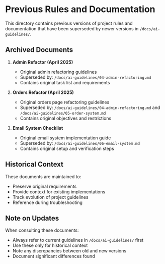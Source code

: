 # Previous Rules and Documentation

This directory contains previous versions of project rules and documentation that have been superseded by newer versions in `/docs/ai-guidelines/`.

## Archived Documents

1. **Admin Refactor (April 2025)**
   - Original admin refactoring guidelines
   - Superseded by: `/docs/ai-guidelines/04-admin-refactoring.md`
   - Contains original task list and requirements

2. **Orders Refactor (April 2025)**
   - Original orders page refactoring guidelines
   - Superseded by: `/docs/ai-guidelines/04-admin-refactoring.md` and `/docs/ai-guidelines/05-order-system.md`
   - Contains original objectives and restrictions

3. **Email System Checklist**
   - Original email system implementation guide
   - Superseded by: `/docs/ai-guidelines/06-email-system.md`
   - Contains original setup and verification steps

## Historical Context

These documents are maintained to:
- Preserve original requirements
- Provide context for existing implementations
- Track evolution of project guidelines
- Reference during troubleshooting

## Note on Updates

When consulting these documents:
- Always refer to current guidelines in `/docs/ai-guidelines/` first
- Use these only for historical context
- Note any discrepancies between old and new versions
- Document significant differences found 